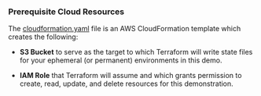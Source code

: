 ### Prerequisite Cloud Resources

The [cloudformation.yaml](cloudformation.yaml) file is an AWS CloudFormation template which creates the following: 

* **S3 Bucket** to serve as the target to which Terraform will write state files for your ephemeral (or permanent) environments in this demo. 

* **IAM Role** that Terraform will assume and which grants permission to create, read, update, and delete resources for this demonstration.
